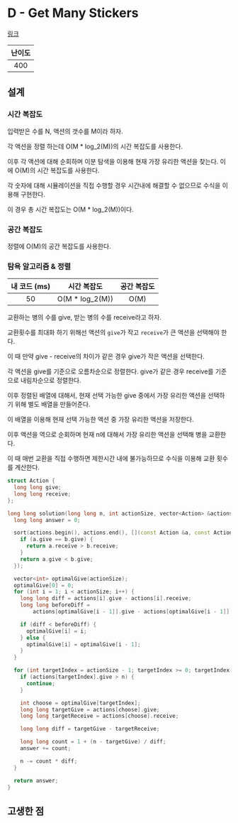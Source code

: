 # D - Get Many Stickers

[링크](https://atcoder.jp/contests/abc415/tasks/abc415_d)

| 난이도 |
| :----: |
|  400   |

## 설계

### 시간 복잡도

입력받은 수를 N, 액션의 갯수를 M이라 하자.

각 액션을 정렬 하는데 O(M \* log_2(M))의 시간 복잡도를 사용한다.

이후 각 액션에 대해 순회하며 이분 탐색을 이용해 현재 가장 유리한 액션을 찾는다. 이에 O(M)의 시간 복잡도를 사용한다.

각 숫자에 대해 시뮬레이션을 직접 수행할 경우 시간내에 해결할 수 없으므로 수식을 이용해 구현한다.

이 경우 총 시간 복잡도는 O(M \* log_2(M))이다.

### 공간 복잡도

정렬에 O(M)의 공간 복잡도를 사용한다.

### 탐욕 알고리즘 & 정렬

| 내 코드 (ms) |   시간 복잡도    | 공간 복잡도 |
| :----------: | :--------------: | :---------: |
|      50      | O(M \* log_2(M)) |    O(M)     |

교환하는 병의 수를 give, 받는 병의 수를 receive라고 하자.

교환횟수를 최대화 하기 위해선 액션의 `give`가 작고 `receive`가 큰 액션을 선택해야 한다.

이 때 만약 give - receive의 차이가 같은 경우 give가 작은 액션을 선택한다.

각 액션을 give를 기준으로 오름차순으로 정렬한다. give가 같은 경우 receive를 기준으로 내림차순으로 정렬한다.

이후 정렬된 배열에 대해서, 현재 선택 가능한 give 중에서 가장 유리한 액션을 선택하기 위해 별도 배열을 만들어준다.

이 배열을 이용해 현재 선택 가능한 액션 중 가장 유리한 액션을 저장한다.

이후 액션을 역으로 순회하며 현재 n에 대해서 가장 유리한 액션을 선택해 병을 교환한다.

이 때 매번 교환을 직접 수행하면 제한시간 내에 불가능하므로 수식을 이용해 교환 횟수를 계산한다.

```cpp
struct Action {
  long long give;
  long long receive;
};

long long solution(long long n, int actionSize, vector<Action> &actions) {
  long long answer = 0;

  sort(actions.begin(), actions.end(), [](const Action &a, const Action &b) {
    if (a.give == b.give) {
      return a.receive > b.receive;
    }
    return a.give < b.give;
  });

  vector<int> optimalGive(actionSize);
  optimalGive[0] = 0;
  for (int i = 1; i < actionSize; i++) {
    long long diff = actions[i].give - actions[i].receive;
    long long beforeDiff =
        actions[optimalGive[i - 1]].give - actions[optimalGive[i - 1]].receive;

    if (diff < beforeDiff) {
      optimalGive[i] = i;
    } else {
      optimalGive[i] = optimalGive[i - 1];
    }
  }

  for (int targetIndex = actionSize - 1; targetIndex >= 0; targetIndex--) {
    if (actions[targetIndex].give > n) {
      continue;
    }

    int choose = optimalGive[targetIndex];
    long long targetGive = actions[choose].give;
    long long targetReceive = actions[choose].receive;

    long long diff = targetGive - targetReceive;

    long long count = 1 + (n - targetGive) / diff;
    answer += count;

    n -= count * diff;
  }

  return answer;
}
```

## 고생한 점
